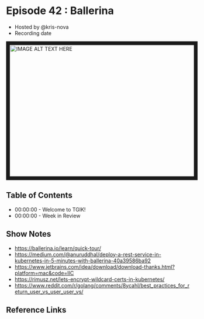 # Episode 42 : Ballerina

- Hosted by @kris-nova
- Recording date

<!--- Thumbnailed embed of the video, n8Xo_ghCIOSY is the video id from the youtube url
Note the 0.jpg for the thumbnail --->

<a href="http://www.youtube.com/watch?feature=player_embedded&v=GSHixCT0Gcg
" target="_blank"><img src="http://img.youtube.com/vi/GSHixCT0Gcg/0.jpg"
alt="IMAGE ALT TEXT HERE" width="640" height="360" border="10" /></a>

## Table of Contents

- 00:00:00 - Welcome to TGIK!
- 00:00:00 - Week in Review

## Show Notes

 - https://ballerina.io/learn/quick-tour/
 - https://medium.com/@anuruddhal/deploy-a-rest-service-in-kubernetes-in-5-minutes-with-ballerina-40a39586ba92
 - https://www.jetbrains.com/idea/download/download-thanks.html?platform=mac&code=IIC
 - https://rimusz.net/lets-encrypt-wildcard-certs-in-kubernetes/
 - https://www.reddit.com/r/golang/comments/8ycahl/best_practices_for_return_user_vs_user_user_vs/

## Reference Links

